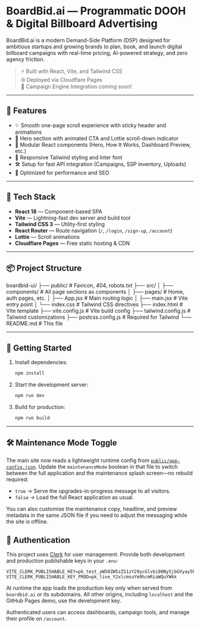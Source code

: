 # BoardBid.ai — Programmatic DOOH & Digital Billboard Advertising

BoardBid.ai is a modern Demand-Side Platform (DSP) designed for ambitious startups and growing brands to plan, book, and launch digital billboard campaigns with real-time pricing, AI-powered strategy, and zero agency friction.

> ⚡ Built with React, Vite, and Tailwind CSS  
> 🌐 Deployed via Cloudflare Pages  
> 🎯 Campaign Engine Integration coming soon!

---

## 🚀 Features

- ✨ Smooth one-page scroll experience with sticky header and animations
- 🎯 Hero section with animated CTA and Lottie scroll-down indicator
- 🧩 Modular React components (Hero, How It Works, Dashboard Preview, etc.)
- 📱 Responsive Tailwind styling and Inter font
- 🛠️ Setup for fast API integration (Campaigns, SSP inventory, Uploads)
- 🧪 Optimized for performance and SEO

---

## 🧱 Tech Stack

- **React 18** — Component-based SPA
- **Vite** — Lightning-fast dev server and build tool
- **Tailwind CSS 3** — Utility-first styling
- **React Router** — Route navigation (`/`, `/login`, `/sign-up`, `/account`)
- **Lottie** — Scroll animations
- **Cloudflare Pages** — Free static hosting & CDN

---

## 📦 Project Structure

boardbid-ui/
├── public/ # Favicon, 404, robots.txt
├── src/
│ ├── components/ # All page sections as components
│ ├── pages/ # Home, auth pages, etc.
│ ├── App.jsx # Main routing logic
│ ├── main.jsx # Vite entry point
│ └── index.css # Tailwind CSS directives
├── index.html # Vite template
├── vite.config.js # Vite build config
├── tailwind.config.js # Tailwind customizations
├── postcss.config.js # Required for Tailwind
└── README.md # This file

---

## 🔧 Getting Started

1. Install dependencies:

   ```bash
   npm install
   ```

2. Start the development server:

   ```bash
   npm run dev
   ```

3. Build for production:

   ```bash
   npm run build
   ```

---

## 🛠 Maintenance Mode Toggle

The main site now reads a lightweight runtime config from [`public/app-config.json`](public/app-config.json). Update the
`maintenanceMode` boolean in that file to switch between the full application and the maintenance splash screen—no rebuild
required:

- `true` &rarr; Serve the upgrades-in-progress message to all visitors.
- `false` &rarr; Load the full React application as usual.

You can also customise the maintenance copy, headline, and preview metadata in the same JSON file if you need to adjust the
messaging while the site is offline.

## 🔐 Authentication

This project uses [Clerk](https://clerk.com/docs/quickstarts/react) for user management. Provide both development and production publishable keys in your `.env`:

```
VITE_CLERK_PUBLISHABLE_KEY=pk_test_aW50ZW5zZS1zY29ycGlvbi00Ny5jbGVyay5hY2NvdW50cy5kZXYk
VITE_CLERK_PUBLISHABLE_KEY_PROD=pk_live_Y2xlcmsuYm9hcmRiaWQuYWkk
```

At runtime the app loads the production key only when served from `boardbid.ai` or its subdomains. All other origins, including `localhost` and the GitHub Pages demo, use the development key.

Authenticated users can access dashboards, campaign tools, and manage their profile on `/account`.


